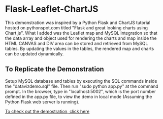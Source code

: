 # Flask-Leaflet-ChartJS
This demonstration was inspired by a Python Flask and ChartJS tutorial hosted on pythonspot.com titled "Flask and great looking charts using Chart.js". What I added was the Leaflet map and MySQL integration so that the data array and object used for rendering the charts and map inside the HTML CANVAS and DIV area can be stored and retrieved from MySQL tables. By updating the values in the tables, the rendered map and charts can be updated dynamically.

## To Replicate the Demonstration
Setup MySQL database and tables by executing the SQL commands inside the "datavizdemo.sql" file.
Then run "sudo python app.py" at the command prompt. In the browser, type in "localhost:5002", which is the port number defined in the app.py file, to view the demo in local mode (Assuming the Python Flask web server is running). 

[To check out the demostration, click here](http://python28.kilo.ws/)
